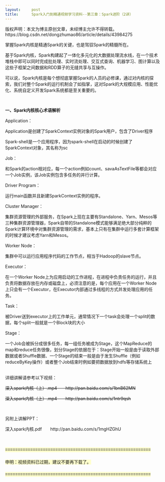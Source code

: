 ```yaml
---
layout:     post
title:      Spark入门到精通视频学习资料--第三章：Spark进阶（2讲）
---
```

<div id="article_content" class="article_content clearfix csdn-tracking-statistics" data-pid="blog" data-mod="popu_307" data-dsm="post">
								<div class="article-copyright">
					版权声明：本文为博主原创文章，未经博主允许不得转载。					https://blog.csdn.net/dongzhumao86/article/details/43984275				</div>
								            <link rel="stylesheet" href="https://csdnimg.cn/release/phoenix/template/css/ck_htmledit_views-f76675cdea.css">
						<div class="htmledit_views" id="content_views">
                
<p>掌握Spark内核是精通Spark的关键，也是驾驭Spark的精髓所在。</p>
<p>基于Spark内核，Spark构建起了一体化多元化的大数据处理流水线，在一个技术堆栈中即可以同时完成批处理、实时流处理、交互式查询、机器学习、图计算以及这些子框架之间数据和RDD算子的无缝共享与互操作。</p>
<p>可以说，Spark内核是每个想彻底掌握Spark的人员的必修课，通过对内核的探索，我们对整个Spark的运行机制会了如指掌，这对Spark的大规模应用、性能优化、系统自定义开发Spark系统都是至关重要的。</p>
<p><br></p>
<p></p>
<p><strong>一、Spark内核核心术语解析</strong></p>
<p>Application：</p>
<p>Application是创建了SparkContext实例对象的Spark用户，包含了Driver程序</p>
Spark-shell是一个应用程序，因为spark-shell在启动的时候创建了SparkContext对象，其名称为sc<br><p></p>
<p>Job：</p>
<p>和Spark的action相对应，每一个action例如count、savaAsTextFile等都会对应一个Job实例，该Job实例包含多任务的并行计算。</p>
<p>Driver Program：</p>
<p>运行main函数并且新建SparkContext实例的程序。</p>
<p>Cluster Manager：</p>
<p>集群资源管理的外部服务，在Spark上现在主要有Standalone、Yarn、Mesos等三种集群资源管理器，Spark自带的Standalone模式能够满足绝大部分纯粹的Spark计算环境中对集群资源管理的需求，基本上只有在集群中运行多套计算框架的时候才建议考虑Yarn和Mesos。</p>
<p>Worker Node：</p>
<p>集群中可以运行应用程序代码的工作节点，相当于Hadoop的slave节点。</p>
<p>Executor：</p>
<p>在一个Worker Node上为应用启动的工作进程，在进程中负责任务的运行，并且负责将数据存放在内存或磁盘上，必须注意的是，每个应用在一个Worker Node上只会有一个Executor，在Executor内部通过多线程的方式并发处理应用的任务。</p>
<p>Task：</p>
<p>被Driver送到executor上的工作单元，通常情况下一个task会处理一个split的数据，每个split一般就是一个Block块的大小</p>
<p></p>
<p>Stage：</p>
<p>一个Job会被拆分成很多任务，每一组任务被成为Stage，这个MapReduce的map和reduce任务很像，划分Stage的依据在于：Stage开始一般是由于读取外部数据或者Shuffle数据、一个Stage的结束一般是由于发生Shuffle（例如reduceByKey操作）或者整个Job结束时例如要把数据放到hdfs等存储系统上<br></p>
<br>
详细讲解请参考以下视频：
<p><del>深入spark内核（上）.mp4       http://pan.baidu.com/s/1bnB62MN</del></p>
<p><del>深入spark内核（上）.mp4       http://pan.baidu.com/s/1ntr9qsh</del><br></p>
<p><br></p>
<p>另附上讲解PPT：</p>
<p>深入spark内核.pdf       http://pan.baidu.com/s/1mgHZGhU<br></p>
<p><br></p>
<p></p>
<p style="font-family:Arial;font-size:14px;line-height:26px;">
<span style="background-color:rgb(255,255,204);">==========================================================</span></p>
<p style="font-family:Arial;font-size:14px;line-height:26px;">
<span style="background-color:rgb(255,255,204);">申明：视频资料已过期，建议不要再下载了。</span></p>
<p style="font-family:Arial;font-size:14px;line-height:26px;">
<span style="background-color:rgb(255,255,204);">==========================================================</span></p>
<br>            </div>
                </div>